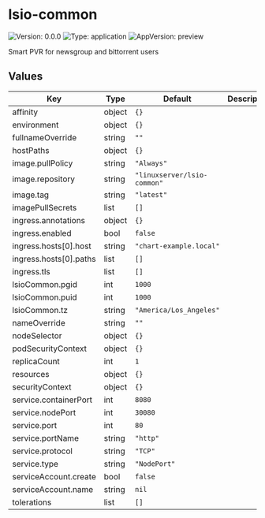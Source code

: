 # lsio-common

![Version: 0.0.0](https://img.shields.io/badge/Version-0.0.0-informational?style=flat-square) ![Type: application](https://img.shields.io/badge/Type-application-informational?style=flat-square) ![AppVersion: preview](https://img.shields.io/badge/AppVersion-preview-informational?style=flat-square)

Smart PVR for newsgroup and bittorrent users

## Values

| Key | Type | Default | Description |
|-----|------|---------|-------------|
| affinity | object | `{}` |  |
| environment | object | `{}` |  |
| fullnameOverride | string | `""` |  |
| hostPaths | object | `{}` |  |
| image.pullPolicy | string | `"Always"` |  |
| image.repository | string | `"linuxserver/lsio-common"` |  |
| image.tag | string | `"latest"` |  |
| imagePullSecrets | list | `[]` |  |
| ingress.annotations | object | `{}` |  |
| ingress.enabled | bool | `false` |  |
| ingress.hosts[0].host | string | `"chart-example.local"` |  |
| ingress.hosts[0].paths | list | `[]` |  |
| ingress.tls | list | `[]` |  |
| lsioCommon.pgid | int | `1000` |  |
| lsioCommon.puid | int | `1000` |  |
| lsioCommon.tz | string | `"America/Los_Angeles"` |  |
| nameOverride | string | `""` |  |
| nodeSelector | object | `{}` |  |
| podSecurityContext | object | `{}` |  |
| replicaCount | int | `1` |  |
| resources | object | `{}` |  |
| securityContext | object | `{}` |  |
| service.containerPort | int | `8080` |  |
| service.nodePort | int | `30080` |  |
| service.port | int | `80` |  |
| service.portName | string | `"http"` |  |
| service.protocol | string | `"TCP"` |  |
| service.type | string | `"NodePort"` |  |
| serviceAccount.create | bool | `false` |  |
| serviceAccount.name | string | `nil` |  |
| tolerations | list | `[]` |  |
